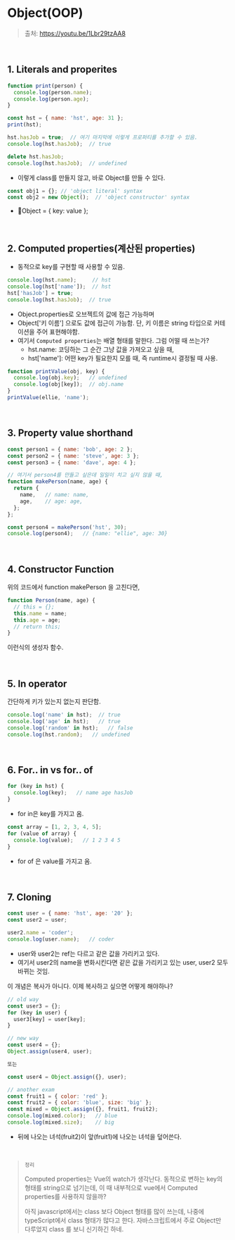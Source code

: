 # Object(OOP)

> 출처: https://youtu.be/1Lbr29tzAA8

<br/>

## 1. Literals and properites

```javascript
function print(person) {
  console.log(person.name);
  console.log(person.age);
}

const hst = { name: 'hst', age: 31 };
print(hst);

hst.hasJob = true;  // 여기 마지막에 이렇게 프로퍼티를 추가할 수 있음.
console.log(hst.hasJob);  // true

delete hst.hasJob;
console.log(hst.hasJob);  // undefined
```

- 이렇게 class를 만들지 않고, 바로 Object를 만들 수 있다.

```javascript
const obj1 = {}; // 'object literal' syntax
const obj2 = new Object();  // 'object constructor' syntax
```

- Object = { key: value };

<br/>

## 2. Computed properties(계산된 properties)

- 동적으로 key를 구현할 때 사용할 수 있음.

```javascript
console.log(hst.name);     // hst
console.log(hst['name']);  // hst
hst['hasJob'] = true;
console.log(hst.hasJob);  // true
```

- Object.properties로 오브젝트의 값에 접근 가능하며
- Object['키 이름'] 으로도 값에 접근이 가능함. 단, 키 이름은 string 타입으로 커테이션을 주어 표현해야함.
- 여기서 `Computed properties`는 배열 형태를 말한다. 그럼 어떨 때 쓰는가?
  - hst.name: 코딩하는 그 순간 그냥 값을 가져오고 싶을 때,
  - hst['name']: 어떤 key가 필요한지 모를 때, 즉 runtime시 결정될 때 사용.

```javascript
function printValue(obj, key) {
  console.log(obj.key);   // undefined
  console.log(obj[key]);  // obj.name
}
printValue(ellie, 'name');
```

<br/>

## 3. Property value shorthand

```javascript
const person1 = { name: 'bob', age: 2 };
const person2 = { name: 'steve', age: 3 };
const person3 = { name: 'dave', age: 4 };

// 여기서 person4를 만들고 싶은데 일일이 치고 싶지 않을 때,
function makePerson(name, age) {
  return {
    name,   // name: name,
    age,    // age: age,
  };
};

const person4 = makePerson('hst', 30);
console.log(person4);   // {name: "ellie", age: 30}
```

<br/>

## 4. Constructor Function

위의 코드에서 function makePerson 을 고친다면,

```javascript
function Person(name, age) {
  // this = {};
  this.name = name;
  this.age = age;
  // return this;
}
```

이런식의 생성자 함수.

<br/>

## 5. In operator

간단하게 키가 있는지 없는지 판단함.

```javascript
console.log('name' in hst);  // true
console.log('age' in hst);   // true
console.log('random' in hst);   // false
console.log(hst.random);   // undefined
```

<br/>

## 6. For.. in vs for.. of

```javascript
for (key in hst) {
  console.log(key);   // name age hasJob
}
```

- for in은 key를 가지고 옴.

```javascript
const array = [1, 2, 3, 4, 5];
for (value of array) {
  console.log(value);   // 1 2 3 4 5
}
```

- for of 은 value를 가지고 옴.

<br/>

## 7. Cloning

```javascript
const user = { name: 'hst', age: '20' };
const user2 = user;

user2.name = 'coder';
console.log(user.name);   // coder
```

- user와 user2는 ref는 다르고 같은 값을 가리키고 있다.
- 여기서 user2의 name을 변화시킨다면 같은 값을 가리키고 있는 user, user2 모두 바뀌는 것임.

이 개념은 복사가 아니다. 이제 복사하고 싶으면 어떻게 해야하나?

````javascript
// old way
const user3 = {};
for (key in user) {
  user3[key] = user[key];
}
````

```javascript
// new way
const user4 = {};
Object.assign(user4, user);

또는

const user4 = Object.assign({}, user);
```

```javascript
// another exam
const fruit1 = { color: 'red' };
const fruit2 = { color: 'blue', size: 'big' };
const mixed = Object.assign({}, fruit1, fruit2);
console.log(mixed.color);   // blue
console.log(mixed.size);    // big
```

- 뒤에 나오는 녀석(fruit2)이 앞(fruit1)에 나오는 녀석을 덮어쓴다.

<br/>

> `정리`
>
> Computed properties는 Vue의 watch가 생각난다. 동적으로 변하는 key의 형태를 string으로 넘기는데, 이 때 내부적으로 vue에서 Computed properties를 사용하지 않을까?
>
> 아직 javascript에서는 class 보다 Object 형태를 많이 쓰는데, 나중에 typeScript에서 class 형태가 많다고 한다. 자바스크립트에서 주로 Object만 다루었지 class 를 보니 신기하긴 하네.

